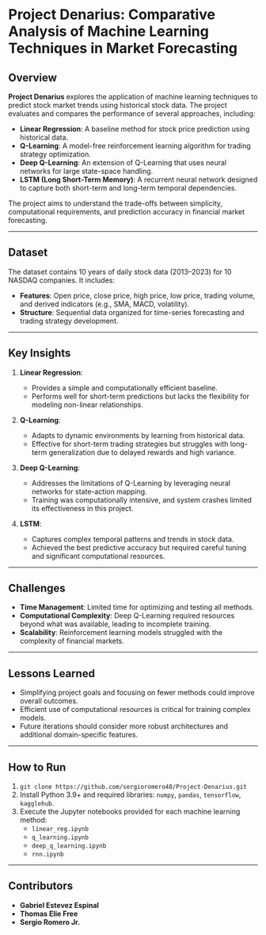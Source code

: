 # Project Denarius: Comparative Analysis of Machine Learning Techniques in Market Forecasting

## Overview

**Project Denarius** explores the application of machine learning techniques to predict stock market trends using historical stock data. The project evaluates and compares the performance of several approaches, including:

- **Linear Regression**: A baseline method for stock price prediction using historical data.
- **Q-Learning**: A model-free reinforcement learning algorithm for trading strategy optimization.
- **Deep Q-Learning**: An extension of Q-Learning that uses neural networks for large state-space handling.
- **LSTM (Long Short-Term Memory)**: A recurrent neural network designed to capture both short-term and long-term temporal dependencies.

The project aims to understand the trade-offs between simplicity, computational requirements, and prediction accuracy in financial market forecasting.

---

## Dataset

The dataset contains 10 years of daily stock data (2013–2023) for 10 NASDAQ companies. It includes:
- **Features**: Open price, close price, high price, low price, trading volume, and derived indicators (e.g., SMA, MACD, volatility).
- **Structure**: Sequential data organized for time-series forecasting and trading strategy development.

---

## Key Insights

1. **Linear Regression**:
   - Provides a simple and computationally efficient baseline.
   - Performs well for short-term predictions but lacks the flexibility for modeling non-linear relationships.

2. **Q-Learning**:
   - Adapts to dynamic environments by learning from historical data.
   - Effective for short-term trading strategies but struggles with long-term generalization due to delayed rewards and high variance.

3. **Deep Q-Learning**:
   - Addresses the limitations of Q-Learning by leveraging neural networks for state-action mapping.
   - Training was computationally intensive, and system crashes limited its effectiveness in this project.

4. **LSTM**:
   - Captures complex temporal patterns and trends in stock data.
   - Achieved the best predictive accuracy but required careful tuning and significant computational resources.

---

## Challenges

- **Time Management**: Limited time for optimizing and testing all methods.
- **Computational Complexity**: Deep Q-Learning required resources beyond what was available, leading to incomplete training.
- **Scalability**: Reinforcement learning models struggled with the complexity of financial markets.

---

## Lessons Learned

- Simplifying project goals and focusing on fewer methods could improve overall outcomes.
- Efficient use of computational resources is critical for training complex models.
- Future iterations should consider more robust architectures and additional domain-specific features.

---

## How to Run

1. `git clone https://github.com/sergioromero48/Project-Denarius.git`
2. Install Python 3.9+ and required libraries: `numpy`, `pandas`, `tensorflow`, `kagglehub`.
3. Execute the Jupyter notebooks provided for each machine learning method:
   - `linear_reg.ipynb`
   - `q_learning.ipynb`
   - `deep_q_learning.ipynb`
   - `rnn.ipynb`

---

## Contributors

- **Gabriel Estevez Espinal**
- **Thomas Elie Free**
- **Sergio Romero Jr.**
